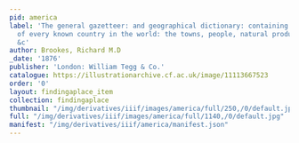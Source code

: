 ```yaml
---
pid: america
label: 'The general gazetteer: and geographical dictionary: containing descriptions
  of every known country in the world: the towns, people, natural productions, events,
  &c'
author: Brookes, Richard M.D
_date: '1876'
publisher: 'London: William Tegg & Co.'
catalogue: https://illustrationarchive.cf.ac.uk/image/11113667523
order: '0'
layout: findingaplace_item
collection: findingaplace
thumbnail: "/img/derivatives/iiif/images/america/full/250,/0/default.jpg"
full: "/img/derivatives/iiif/images/america/full/1140,/0/default.jpg"
manifest: "/img/derivatives/iiif/america/manifest.json"
---
```

